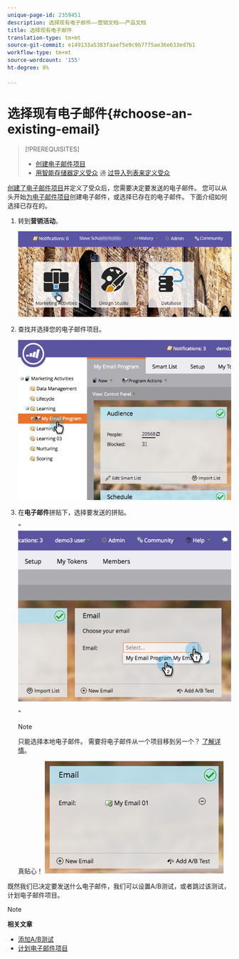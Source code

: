 ```yaml
---
unique-page-id: 2359451
description: 选择现有电子邮件——营销文档——产品文档
title: 选择现有电子邮件
translation-type: tm+mt
source-git-commit: e149133a5383faaef5e9c9b7775ae36e633ed7b1
workflow-type: tm+mt
source-wordcount: '155'
ht-degree: 0%

---
```



# 选择现有电子邮件{#choose-an-existing-email}

>[!PREREQUISITES]
>
>* [创建电子邮件项目](../../../../product-docs/email-marketing/email-programs/creating-an-email-program/create-an-email-program.md)
>* [用智能存储器定义受众](../../../../product-docs/email-marketing/email-programs/managing-people-in-email-programs/define-an-audience-with-a-smart-list.md) 通 [过导入列表来定义受众](../../../../product-docs/email-marketing/email-programs/managing-people-in-email-programs/define-an-audience-by-importing-a-list.md)

>



[创建了电子邮件项目](../../../../product-docs/email-marketing/email-programs/creating-an-email-program/create-an-email-program.md)并定义了受众后，您需要决定要发送的电子邮件。 您可以从头开始[为电子邮件项目](create-an-email-for-an-email-program.md)创建电子邮件，或选择已存在的电子邮件。 下面介绍如何选择已存在的。

1. 转到&#x200B;**营销活动**。

   ![](assets/login-marketing-activities.png)

1. 查找并选择您的电子邮件项目。

   ![](assets/selectemailprogram.jpg)

1. 在&#x200B;**电子邮件**&#x200B;拼贴下，选择要发送的拼贴。

   “ ![](assets/image2014-9-12-11-3a28-3a10.png)

   “

   >[!NOTE]
   >
   >只能选择本地电子邮件。 需要将电子邮件从一个项目移到另一个？ [了解详情](move-an-email.md)。

   真贴心！   ![](assets/image2014-9-12-11-3a28-3a51.png)

既然我们已决定要发送什么电子邮件，我们可以设置A/B测试，或者跳过该测试，计划电子邮件项目。

>[!NOTE]
>
>**相关文章**
>
>* [添加A/B测试](email-test-a-b-test/add-an-a-b-test.md)
>* [计划电子邮件项目](schedule-your-email-program.md)

>



